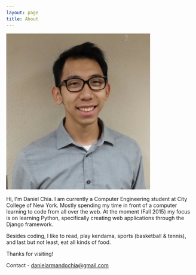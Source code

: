 ```yaml
---
layout: page
title: About
---
```


![Me](/public/img/profile.jpg)

Hi, I'm Daniel Chia. I am currently a Computer Engineering student at City College of New York. Mostly spending my time in front of a computer learning to code from all over the web. At the moment (Fall 2015) my focus is on learning Python, specifically creating web applications through the Django framework.

Besides coding, I like to read, play kendama, sports (basketball & tennis), and last but not least, eat all kinds of food.

Thanks for visiting!

Contact - danielarmandochia@gmail.com

